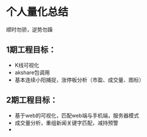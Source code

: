 
# 个人量化总结

顺时勿骄，逆势勿躁

## 1期工程目标：
- K线可视化
- akshare包调用
- 基本连续小阳捕捉，涨停板分析（市盈、成交量、图标）



## 2期工程目标：
- 基于web的可视化，匹配web端与手机端，服务器模式
- 成交量分析，重组新闻关键字匹配，减持预警
- 

